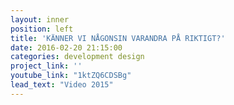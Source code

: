 ```yaml
---
layout: inner
position: left
title: 'KÄNNER VI NÅGONSIN VARANDRA PÅ RIKTIGT?'
date: 2016-02-20 21:15:00
categories: development design
project_link: ''
youtube_link: "1ktZQ6CDSBg"
lead_text: "Video 2015"
---
```

